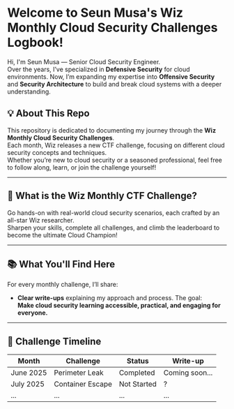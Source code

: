 # Welcome to Seun Musa's Wiz Monthly Cloud Security Challenges Logbook!

Hi, I'm Seun Musa — Senior Cloud Security Engineer.  
Over the years, I’ve specialized in **Defensive Security** for cloud environments. Now, I’m expanding my expertise into **Offensive Security** and **Security Architecture** to build and break cloud systems with a deeper understanding.

## 💡 About This Repo

This repository is dedicated to documenting my journey through the **Wiz Monthly Cloud Security Challenges**.  
Each month, Wiz releases a new CTF challenge, focusing on different cloud security concepts and techniques.  
Whether you’re new to cloud security or a seasoned professional, feel free to follow along, learn, or join the challenge yourself!

---

## 🚩 What is the Wiz Monthly CTF Challenge?

Go hands-on with real-world cloud security scenarios, each crafted by an all-star Wiz researcher.  
Sharpen your skills, complete all challenges, and climb the leaderboard to become the ultimate Cloud Champion!

---

## 📚 What You'll Find Here

For every monthly challenge, I’ll share:

- **Clear write-ups**  explaining my approach and process.
The goal:  
**Make cloud security learning accessible, practical, and engaging for everyone.**

---

## 📅 Challenge Timeline

| Month      | Challenge         | Status      | Write-up         |
|------------|-------------------|-------------|------------------|
| June 2025  |  Perimeter Leak	 |  Completed  | Coming soon...   |
| July 2025  |  Container Escape |  Not Started| ?                |
| ...        | ...               | ...         | ...              |

